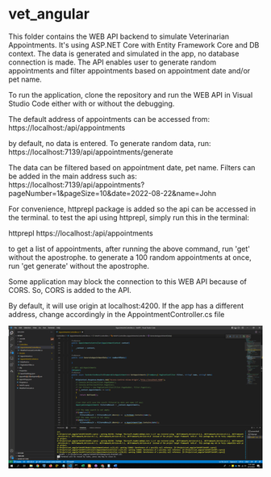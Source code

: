 # vet_angular

This folder contains the WEB API backend to simulate Veterinarian Appointments. It's using ASP.NET Core with Entity Framework Core and DB context.
The data is generated and simulated in the app, no database connection is made.
The API enables user to generate random appointments and filter appointments based on appointment date and/or pet name.

To run the application, clone the repository and run the WEB API in Visual Studio Code either with or without the debugging.

The default address of appointments can be accessed from:
https://localhost:<port>/api/appointments

by default, no data is entered. To generate random data, run:
https://localhost:7139/api/appointments/generate

The data can be filtered based on appointment date, pet name. Filters can be added in the main address such as:
https://localhost:7139/api/appointments?pageNumber=1&pageSize=10&date=2022-08-22&name=John


For convenience, httprepl package is added so the api can be accessed in the terminal. to test the api using httprepl, simply run this in the terminal:

httprepl https://localhost:<port>/api/appointments

to get a list of appointments, after running the above command, run 'get' without the apostrophe.
to generate a 100 random appointments at once, run 'get generate' without the apostrophe.

Some application may block the connection to this WEB API because of CORS. So, CORS is added to the API.

By default, it will use origin at localhost:4200. If the app has a different address, change accordingly in the AppointmentController.cs file

![Alt text](https://github.com/FaisZ/vet_angular/blob/bf9c8ec50b41cc1ef814c7193ed21ec23dde8360/Images/Picture1.png)
